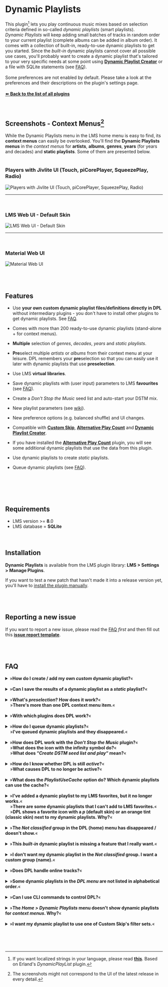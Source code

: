 Dynamic Playlists
====

This plugin[^1] lets you play continuous music mixes based on selection criteria defined in so-called <i>dynamic playlists</i> (smart playlists).<br>
*Dynamic Playlists* will keep adding small batches of tracks in random order to your current playlist (complete albums can be added in album order). It comes with a collection of built-in, ready-to-use dynamic playlists to get you started. Since the <i>built-in</i> dynamic playlists cannot cover all possible use cases, you'll probably want to create a dynamic playlist that's tailored to your very specific needs at some point using [**Dynamic Playlist Creator**](https://github.com/AF-1/lms-dynamicplaylistcreator) or a file with SQLite statements (see [FAQ](#faq)). <br><br>
Some preferences are not enabled by default. Please take a look at the preferences and their descriptions on the plugin's settings page.
<br><br>
[⬅️ **Back to the list of all plugins**](https://github.com/AF-1/)
<br><br><br>


## Screenshots - Context Menus[^2]
While the Dynamic Playlists menu in the LMS home menu is easy to find, its **context menus** can easily be overlooked. You'll find the **Dynamic Playlists menus** in the *context menus* for **artists**, **albums**, **genres**, **years** (for years and decades) and **static playlists**. Some of them are presented below.
<br><br>

### Players with Jivlite UI (Touch, piCorePlayer, SqueezePlay, Radio)
![Players with Jivlite UI (Touch, piCorePlayer, SqueezePlay, Radio)](screenshots/jivelite.gif)
<hr><br>

### LMS Web UI - Default Skin
![LMS Web UI - Default Skin](screenshots/defaultskin.gif)
<hr><br>

### Material Web UI
![Material Web UI](screenshots/material.gif)
<br><br><br><br>


## Features

* Use **your own custom dynamic playlist files/definitions directly in DPL** without intermediary plugins - you don't have to install other plugins to get dynamic playlists. See [FAQ](#faq).

* Comes with more than 200 ready-to-use dynamic playlists (stand-alone + for context menus).

* **Multiple** selection of *genres*, *decades*, *years* and *static playlists*.

* **Pre**select multiple *artists* or *albums* from their context menu at your leisure. DPL remembers your **pre**selection so that you can easily use it later with dynamic playlists that use **preselection**.

* Use LMS **virtual libraries**.

* Save dynamic playlists with (user input) parameters to LMS **favourites** (see [FAQ](#faq)).

* Create a *Don't Stop the Music* seed list and auto-start your DSTM mix.

* New playlist parameters (see [wiki](https://github.com/AF-1/lms-dynamicplaylists/wiki/DPL-playlist-format)).

* New preference options (e.g. balanced shuffle) and UI changes.

* Compatible with [**Custom Skip**](https://github.com/AF-1/lms-customskip#custom-skip), [**Alternative Play Count**](https://github.com/AF-1/lms-alternativeplaycount) and [**Dynamic Playlist Creator**](https://github.com/AF-1/lms-dynamicplaylistcreator#dynamic-playlist-creator).

* If you have installed the [**Alternative Play Count**](https://github.com/AF-1/lms-alternativeplaycount) plugin, you will see some additional dynamic playlists that use the data from this plugin.

* Use dynamic playlists to create *static* playlists.

* Queue dynamic playlists (see [FAQ](#faq)).

<br><br><br><br>


## Requirements

- LMS version >= **8**.0
- LMS database = **SQLite**
<br><br><br>


## Installation

**Dynamic Playlists** is available from the LMS plugin library: **LMS > Settings > Manage Plugins**.<br>

If you want to test a new patch that hasn't made it into a release version yet, you'll have to [install the plugin manually](https://github.com/AF-1/sobras/wiki/Manual-installation-of-LMS-plugins).
<br><br><br><br>


## Reporting a new issue

If you want to report a new issue, please read the [FAQ](#faq) *first* and then fill out this [**issue report template**](https://github.com/AF-1/lms-dynamicplaylists/issues/new?template=bug_report.md&title=%5BISSUE%5D+).
<br><br><br><br>


## FAQ

<details><summary>»<b>How do I create / add my own <i>custom</i> dynamic playlist?</b>«</summary><br><p>

- If you prefer a <b>GUI</b> and want an <b>easy</b> way to create a <i>custom</i> dynamic playlist *without* having to deal with SQLite, take a look at the <a href="https://github.com/AF-1/lms-dynamicplaylistcreator"><b>Dynamic Playlist Creator</b></a> plugin that uses templates to create dynamic playlists and makes them available to DPL <b>4</b>.

- If you are <b>familiar with database queries and SQLite</b>, you can create a fully customized dynamic playlist in a plain text editor of your choice and use it directly in DPL.<br>Dynamic playlist definitions are basically plain text files with an "<b>sql</b>" file extension that contain your playlist definition:<br>
	- a couple of <b>parameters</b> (<i>general</i> parameters like the playlist name, group or category and <i>user input</i> parameters) and
	- the <b>SQLite statement</b> itself to fetch tracks from the LMS database.<br><br>

	Whether you use a <i>built-in</i> dynamic playlist as a template or start from scratch, this will give you a great deal of freedom in creating dynamic playlists tailored to your specific needs.<br>
In any case <b>please read the <a href="https://github.com/AF-1/lms-dynamicplaylists/wiki/DPL-playlist-format">wiki</b></a> for more information on the dynamic playlist <b>format</b> and the few playlist parameters that you should definitely include.<br>Put your custom dynamic playlist <b>file</b> (with the <b>sql</b> file extension) in DPL's <i>folder for custom dynamic playlists</i> called <b>DPL-custom-lists</b> (in your <i>LMS preferences folder</i> unless you've changed its location in the settings).<br>The new dynamic playlist should now be listed in DPL, either in the <i>Not classified</i> group or in other groups according to what the <code>-- PlaylistGroups</code> parameter in your playlist definition says.<br><br>
</p></details><br>

<details><summary>»<b>Can I save the results of a dynamic playlist as a <i>static</i> playlist?</b>«</summary><br><p>
Version <b>4</b> allows you to save the result set of any dynamic playlist as a <i>static</i> playlist. There's a control icon in the Dynamic Playlists menu (LMS default skin) next to the names of dynamic playlists that looks a bit like an old floppy disk. In Material and jivelite GUI controllers, you get a new option “<i>Save as static playlist</i>“ in addition to <i>Play</i> and <i>Add</i>. You only need to set the maximum number of tracks (max. 4000) and the name of your static playlist. Dynamic playlists <b>with</b> user-input parameters will request that input first and show you the static playlist options (max. track no., playlist name, track sort order) at the end.<br>
Depending on the complexity of your dynamic playlist and the max. track limit you set for your <i>static</i> playlist, saving it might take a while.
</p></details><br>

<details><summary>»<b>What's <i>preselection</i>? How does it work?</b>«<br>&nbsp;&nbsp;&nbsp;&nbsp;»<b>There's more than one DPL context menu item.</b>«</summary><br><p>
DPL has playlist parameters that allow you to select <b>multiple</b> genres, decades, years and static playlist. But even the smallest music libraries have a large number of <b>artists</b> and <b>albums</b> that would result in poorly browsable, far too long selection lists. The solution is to gather/select artists or albums <i>first</i> using the <b>preselection</b> context menu item and then start a dynamic playlist for preselected artists/albums.<br>
So for <b>artists</b> and <b>albums</b> DPL will show a <b>second <i>context</i> menu</b> that allows you to <b>preselect</b> this artist/album while browsing your music library. DPL will remember your (pre)selection <i>until the next LMS restart/rescan</i>. You can't save your preselection permanently, it's a <b>short</b>-term thing. For anything more permanent, please create a custom dynamic playlist with <a href="https://github.com/AF-1/lms-dynamicplaylistcreator"><b>Dynamic Playlist Creator</b></a>.<br>Once you've finished preselecting artists/albums, go to DPL's home menu and use this selection with any dynamic playlist that makes use of the <code>PlaylistPreselectedArtists</code> or <code>PlaylistPreselectedAlbums</code> playlist parameter. There are some built-in dynamic playlists to get you started (in the <i>Songs</i> group). And it's very easy to add these playlist parameters to your custom dynamic playlists. Read this <a href="https://github.com/AF-1/lms-dynamicplaylists/wiki/DPL-playlist-format#user-input-parameters"><b>wiki</b></a> section for more information.
</p></details><br>

<details><summary>»<b>With which plugins does DPL work?</b>«</summary><br><p>
DPL 4 is compatible with <a href="https://github.com/AF-1/lms-dynamicplaylistcreator"><b>Dynamic Playlist Creator</b></a>, <a href="https://github.com/AF-1/lms-alternativeplaycount"><b>Alternative Play Count</b></a> and <a href="https://github.com/AF-1/lms-customskip#custom-skip"><b>Custom Skip 3</b></a>.<br>

If you're familiar with SQLite and know how to create <i>custom</i> dynamic playlists, you can use data from any LMS database table.
</p></details><br>

<details><summary>»<b>How do I queue dynamic playlists?</b>«<br>&nbsp;&nbsp;&nbsp;&nbsp;»<b>I've queued dynamic playlists and they disappeared.</b>«</summary><br><p>
You can queue up to 5 dynamic playlists. When all tracks matching the search criteria for the <i>active</i> dynamic playlist have been added to your client playlist and you have queued dynamic playlist, DPL will add a short silent track and (a placeholder for) the next queued dynamic playlist to your client playlist. The silent track should help with a smooth transition so the last track before the new dynamic playlist isn't cut short.<br><br><b>Please note:</b> The list with queued dynamic playlists is <b>cleared</b> when you <b>restart the server</b>.
</p></details><br>

<details><summary>»<b>How does DPL work with the <i>Don't Stop the Music</i> plugin?</b>«<br>&nbsp;&nbsp;&nbsp;&nbsp;»<b>What does the icon with the infinity symbol do?</b>«<br>&nbsp;&nbsp;&nbsp;&nbsp;»<b>What does “<i>Create DSTM seed list and play</i>“ mean?</b>«</summary><br><p>
The <i>Don't Stop the Music</i> (DSTM) plugin “will automatically add similar music to what you've been listening to ... once you've reached the end of your playlist“. DSTM takes a look at the existing tracks in your client's playlist (the <i>seed list</i>) to determine what kind of tracks to search for.<br><br>As long as <i>Dynamic Playlists</i> is <b>active</b>, i.e. playing a dynamic playlist, DSTM will <b>not</b> interfere and add tracks.<br><br>But now you can use <i>Dynamic Playlists</i> to create a DSTM seed list from any dynamic playlist and start a DSTM mix for you. There's a preference setting if you prefer to skip playback of all seed list tracks (but the last one).
</p></details><br>

<details><summary>»<b>How do I know whether DPL is still <i>active</i>?</b>«<br>&nbsp;&nbsp;&nbsp;&nbsp;»<b>What causes DPL to no longer be active?</b>«</summary><br><p>
To find out whether <i>Dynamic Playlists</i> is still <b>active</b> just enter the DPL menu from the <i>Home/My Music</i> menu. If it's still active, it will display the active dynamic playlist at the top of the DPL menu.<br>Some actions/events that stop DPL (= no longer active): clearing your client playlist, DPL no longer finds tracks for the active dynamic playlist, you told DPL to stop adding tracks...
</p></details><br>

<details><summary>»<b>What does the <i>PlaylistUseCache</i> option do? Which dynamic playlists can use the cache?</b>«</summary><br><p>
For dynamic playlists that can retrieve <b>all</b> tracks matching your search parameters in <b><u>one</u> initial</b> database query, DPL version <b>4</b> loads <b>all</b> tracks into the <b>cache</b>, thus eliminating the need for further database queries. Subsequent batches of new tracks for the active dynamic playlist will be retrieved <b>from the cache only</b>, and added to a client's playlist <b>much faster</b> as a result.<br>Dynamic playlists that retrieve each batch of new tracks from a different, randomly chosen artist, album, genre, year, decade or static playlist are <b>not</b> suitable for cache use because not all tracks can be retrieved in one initial database query.
</p></details><br>

<details><summary>»<b>I've added a dynamic playlist to my LMS favorites, but it no longer works.</b>«<br>&nbsp;&nbsp;&nbsp;&nbsp;»<b>There are some dynamic playlists that I can't add to LMS favorites.</b>«<br>&nbsp;&nbsp;&nbsp;&nbsp;»<b>DPL shows a favorite icon with a <i>p</i> (default skin) or an orange tint (classic skin) next to my dynamic playlists. Why?</b>«</summary><br><p>
Prior to <i>Dynamic Playlists <b>3</b></i>, you could <b>only</b> save <i>one-click</i> dynamic playlists as favorites that don't ask for user input when you start them.<br><br>Now you can also add dynamic playlists <b>with</b> user input parameters.<br>By <b>default</b>, <i>Dynamic Playlists</i> will <b>not</b> let you save</b> dynamic playlists as LMS favorites that ask users for <b>volatile</b> input at run-time (artist, album, genre, multiple genres, playlist or multiple playlists) because those values <b>could change after a rescan</b> and break such favorites.<br>
If you still want to add dynamic playlists with <b>volatile</b> parameter values (artist, album, genre, multiple genres, playlist or multiple playlists) to LMS favorites, you can enable this in the plugin settings. However, keep in mind that such favorites may no longer work after a rescan and you'd have to delete and <b>readd</b> them. Therefore I suggest you choose a good descriptive name so you'll remember what parameter values you chose (like "Alternative 80s rated").<br><br>
If you always select the same artists, albums, genres or playlists, it's probably better to create a <b>custom</b> dynamic playlist with the actual artist/album/genre/playlist <b>names</b>. A favorite for such a one-click dynamic playlist is not affected by rescans.<br><br>
This feature is <b>limited to the LMS web UI</b> (<i>Default</i> and <i>Classic</i> skin), <b>players with jivelite UI</b> (<i>Touch</i>, <i>Radio</i>, <i>SqueezePlay</i>, <i>piCorePlayer</i>) and <b>Material</b> skin.<br><br>
Please note: Changing the <b>file</b>name of a <i>custom</i> dynamic playlist alters its dynamic playlist <i>id</i> and thus invalidates any existing favorite for this dynamic playlist. That hasn't changed since Dynamic Playlists 2. The same applies to <i>built-in</i> dynamic playlists: If a plugin <b>update</b> changes the filename of a built-in dynamic playlist, you'll have to delete and readd favorites based on that dynamic playlist. Doesn't happen very often and always for good reasons.<br><br>
The favorite icon with the <i>p</i> (default skin) or an orange tint (classic skin) just indicates that this dynamic playlist contains <b>p</b>arameters that will ask for user input when you start it.</p></details><br>

<details><summary>»<b>The <i>Not classified</i> group in the DPL (home) menu has disappeared / doesn't show.</b>«</summary><br><p>
The <i>Not classified</i> group in the DPL (home) menu and on settings pages will only be displayed if DPL found dynamic playlists that belong in this group, i.e. if it's not empty.</p></details><br>

<details><summary>»<b>This <i>built-in</i> dynamic playlist is missing a feature that I really want.</b>«</summary><br><p>
The collection of <b>built-in</b> dynamic playlists includes only a large but limited set of frequently used playlists that won't see regular additions or updates.<br>If you want to create custom dynamic playlists without bothering with SQLite statements, please try the <a href="https://github.com/AF-1/lms-dynamicplaylistcreator"><b>Dynamic Playlist Creator</b></a> plugin.<br>If you're familiar with SQLite, you can use the <i>built-in</i> dynamic playlists as a <i>starting point</i> for creating your <b>own custom</b> dynamic playlists.</p></details><br>

<details><summary>»<b>I don't want my dynamic playlist in the <i>Not classified</i> group. I want a custom group (name).</b>«</summary><br><p>
The <i>Not classified</i> group is a <i>catch-all group</i> for all dynamic playlist that are <b>not</b> assigned to any playlist <i>group</i>. You can <b>create your own custom playlist groups</b> by entering a playlist group name in <a href="https://github.com/AF-1/lms-dynamicplaylistcreator"><b>Dynamic Playlist Creator</b></a> or by setting the <code>-- PlaylistGroups:</code> parameter in the file with your customized SQLite statement (see <a href="https://github.com/AF-1/lms-dynamicplaylists/wiki/DPL-playlist-format#general-parameters"><b>wiki</b></a>).</p></details><br>

<details><summary>»<b>Does DPL handle online tracks?</b>«</summary><br><p>
<i>Dynamic Playlists</i> will process <b>online tracks</b> that have been <b>added to your LMS library as part of an album</b>. LMS does not import <b>single</b> online tracks or tracks of <i>online</i> <b>playlists</b> as <b>library</b> tracks and therefore they won't be processed by <i>Dynamic Playlists</i>.</p></details><br>

<details><summary>»<b>Some dynamic playlists in the <i>DPL menu</i> are not listed in alphabetical order.</b>«</summary><br><p>
In general, <i>dynamic playlists</i> in the <i>DPL menu</i> will <b>always</b> be listed in this order: 1. built-in, 2. custom/user-provided, 3. provided by other plugins. Dynamic playlists in the last two groups should be listed in <i>alphabetical</i> order.<br><b>Built-in</b> dynamic playlists are listed in a 'content-based' order created by me. For example, I try to group dynamic playlists together that are about ratings, play count or genre/decade selection. If you don't like how I ordered the built-in dynamic playlists, don't forget that you can clone these playlists and even put them in a custom playlist group just by adding the corresponding parameter (see <a href="https://github.com/AF-1/lms-dynamicplaylists/wiki/DPL-playlist-format#general-parameters"><b>wiki</b></a>).<br>Static (saved) playlists will always be ordered alphabetically.
</p></details><br>

<details><summary>»<b>Can I use CLI commands to control DPL?</b>«</summary><br><p>
Explained in the <a href="https://github.com/AF-1/lms-dynamicplaylists/wiki/CLI-commands">wiki</a>.
</p></details><br>

<details><summary>»<b>The <i>Home > Dynamic Playlists</i> menu doesn't show dynamic playlists for <i>context menus</i>. Why?</b>«</summary><br><p>
By default the <b>Home > Dynamic Playlists</b> menu will only show dynamic playlists that <i>don't</i> include the <code>-- PlaylistMenuListType:contextmenu</code> parameter. Here you won't find any dynamic playlists that can be called from an item's context menu.<br>
And <b>context menus</b> (= <i><b>M</b>ore</i> menu in the web UI or <i>click/touch-hold</i> on jivelite players) will <i>only show dynamic playlists for context menus</i>. So there may be some overlap but this separation greatly helps reduce clutter.</p></details><br>

<details><summary>»<b>I want my dynamic playlist to use one of Custom Skip's filter sets.</b>«</summary><br><p>
Just add the necessary <b>action/CLI playlist parameters</b> to the SQLite code of your custom dynamic playlist as described <a href="https://github.com/AF-1/lms-dynamicplaylists/wiki/DPL-playlist-format#general-parameters">here</a>.<br>
If you only need <b>one</b> filter set for <b>all</b> dynamic playlists, create a Custom Skip filter set that will <i>only</i> be active if DPL plays a dynamic playlist. See Custom Skip <a href="https://github.com/AF-1/lms-customskip/wiki#i-want-customskip-to-filter-only-dynamic-playlist-tracks">Wiki</a>.
</p></details><br>

<br><br>

[^1]:If you want localized strings in your language, please read <a href="https://github.com/AF-1/sobras/wiki/Adding-localization-to-LMS-plugins"><b>this</b></a>. Based on Erland's <i>DynamicPlayList</i> plugin.
[^2]: The screenshots might not correspond to the UI of the latest release in every detail.
